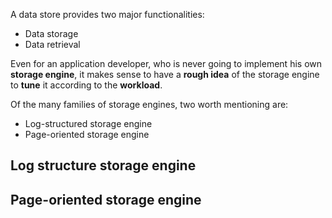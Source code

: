 A data store provides two major functionalities:
- Data storage
- Data retrieval

Even for an application developer, who is never going to implement his own **storage engine**, it makes sense to have a **rough idea** of the storage engine to **tune** it according to the **workload**.

Of the many families of storage engines, two worth mentioning are:
- Log-structured storage engine
- Page-oriented storage engine

## Log structure storage engine


## Page-oriented storage engine

